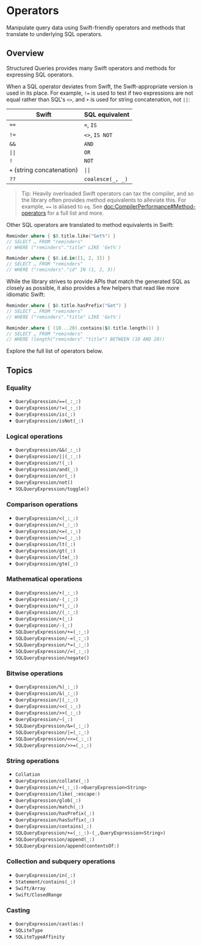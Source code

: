 # Operators

Manipulate query data using Swift-friendly operators and methods that translate to underlying SQL
operators.

## Overview

Structured Queries provides many Swift operators and methods for expressing SQL operators.

When a SQL operator deviates from Swift, the Swift-appropriate version is used in its place. For
example, `!=` is used to test if two expressions are not equal rather than SQL's `<>`, and `+` is
used for string concatenation, not `||`:

| Swift                       | SQL equivalent   |
| --------------------------- | ---------------- |
| `==`                        | `=`, `IS`        |
| `!=`                        | `<>`, `IS NOT`   |
| `&&`                        | `AND`            |
| `\|\|`                      | `OR`             |
| `!`                         | `NOT`            |
| `+` (string concatenation)  | `\|\|`           |
| `??`                        | `coalesce(_, _)` |

> Tip: Heavily overloaded Swift operators can tax the compiler, and so the library often provides
> method equivalents to alleviate this. For example, `==` is aliased to `eq`. See
> <doc:CompilerPerformance#Method-operators> for a full list and more.

Other SQL operators are translated to method equivalents in Swift:

```swift
Reminder.where { $0.title.like("Get%") }
// SELECT … FROM "reminders"
// WHERE ("reminders"."title" LIKE 'Get%')

Reminder.where { $0.id.in([1, 2, 3]) }
// SELECT … FROM "reminders"
// WHERE ("reminders"."id" IN (1, 2, 3))
```

While the library strives to provide APIs that match the generated SQL as closely as possible, it
also provides a few helpers that read like more idiomatic Swift:

```swift
Reminder.where { $0.title.hasPrefix("Get") }
// SELECT … FROM "reminders"
// WHERE ("reminders"."title" LIKE 'Get%')

Reminder.where { (10...20).contains($0.title.length()) }
// SELECT … FROM "reminders"
// WHERE (length("reminders"."title") BETWEEN (10 AND 20))
```

Explore the full list of operators below.

## Topics

### Equality

- ``QueryExpression/==(_:_:)``
- ``QueryExpression/!=(_:_:)``
- ``QueryExpression/is(_:)``
- ``QueryExpression/isNot(_:)``

### Logical operations

- ``QueryExpression/&&(_:_:)``
- ``QueryExpression/||(_:_:)``
- ``QueryExpression/!(_:)``
- ``QueryExpression/and(_:)``
- ``QueryExpression/or(_:)``
- ``QueryExpression/not()``
- ``SQLQueryExpression/toggle()``

### Comparison operations

- ``QueryExpression/<(_:_:)``
- ``QueryExpression/>(_:_:)``
- ``QueryExpression/<=(_:_:)``
- ``QueryExpression/>=(_:_:)``
- ``QueryExpression/lt(_:)``
- ``QueryExpression/gt(_:)``
- ``QueryExpression/lte(_:)``
- ``QueryExpression/gte(_:)``

### Mathematical operations

- ``QueryExpression/+(_:_:)``
- ``QueryExpression/-(_:_:)``
- ``QueryExpression/*(_:_:)``
- ``QueryExpression//(_:_:)``
- ``QueryExpression/+(_:)``
- ``QueryExpression/-(_:)``
- ``SQLQueryExpression/+=(_:_:)``
- ``SQLQueryExpression/-=(_:_:)``
- ``SQLQueryExpression/*=(_:_:)``
- ``SQLQueryExpression//=(_:_:)``
- ``SQLQueryExpression/negate()``

### Bitwise operations

- ``QueryExpression/%(_:_:)``
- ``QueryExpression/&(_:_:)``
- ``QueryExpression/|(_:_:)``
- ``QueryExpression/<<(_:_:)``
- ``QueryExpression/>>(_:_:)``
- ``QueryExpression/~(_:)``
- ``SQLQueryExpression/&=(_:_:)``
- ``SQLQueryExpression/|=(_:_:)``
- ``SQLQueryExpression/<<=(_:_:)``
- ``SQLQueryExpression/>>=(_:_:)``

### String operations

- ``Collation``
- ``QueryExpression/collate(_:)``
- ``QueryExpression/+(_:_:)->QueryExpression<String>``
- ``QueryExpression/like(_:escape:)``
- ``QueryExpression/glob(_:)``
- ``QueryExpression/match(_:)``
- ``QueryExpression/hasPrefix(_:)``
- ``QueryExpression/hasSuffix(_:)``
- ``QueryExpression/contains(_:)``
- ``SQLQueryExpression/+=(_:_:)-(_,QueryExpression<String>)``
- ``SQLQueryExpression/append(_:)``
- ``SQLQueryExpression/append(contentsOf:)``

### Collection and subquery operations

- ``QueryExpression/in(_:)``
- ``Statement/contains(_:)``
- ``Swift/Array``
- ``Swift/ClosedRange``

### Casting

- ``QueryExpression/cast(as:)``
- ``SQLiteType``
- ``SQLiteTypeAffinity``
